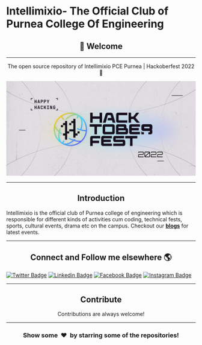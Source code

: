 <p align="center">

# Intellimixio- The Official Club of Purnea College Of Engineering

</p>

<h2 align="center">👋 Welcome</h2>

---

<p align="center">
The open source repository of Intellimixio PCE Purnea | Hackoberfest 2022 🚀
</p>

<p align="center">
<img src="assets/img/Hacktoberfest_2022_banner.jpeg" alt="banner" width="830"/>
</p>



---
<h2 align="center">Introduction</h2>

Intellimixio is the official club of Purnea college of engineering which is responsible for different kinds of activities cum coding, technical fests, sports, cultural events, drama etc on the campus. Checkout our **[blogs](https://blog.intellimixio.in/)** for latest events.

---


<h2 align="center">Connect and Follow me elsewhere 🌎</h2>


[![Twitter Badge](https://img.shields.io/badge/Twitter-1DA1F2?style=for-the-badge&logo=twitter&logoColor=white&link=https://twitter.com/intellimixiopce)](https://twitter.com/intellimixiopce)
[![Linkedin Badge](https://img.shields.io/badge/LinkedIn-0077B5?style=for-the-badge&logo=linkedin&logoColor=white&link=https://www.linkedin.com/company/intellimixiopce19/)](https://www.linkedin.com/company/intellimixiopce19/)
[![Facebook Badge](https://img.shields.io/badge/Facebook-1877F2?style=for-the-badge&logo=facebook&logoColor=white&link=https://www.facebook.com/intellimixio.pce19)](https://www.facebook.com/intellimixio.pce19)
[![Instagram Badge](https://img.shields.io/badge/Instagram-E4405F?style=for-the-badge&logo=instagram&logoColor=white&link=https://instagram.com/intellimixiopce)](https://instagram.com/intellimixiopce)


---

<h2 align="center">Contribute</h2>

<p align="center">
Contributions are always welcome! 

  
</p>


---
<h3 align="center">Show some &nbsp;❤️&nbsp; by starring some of the repositories!</h3>
